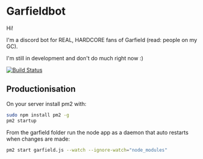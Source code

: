 # Garfieldbot

Hi!

I'm a discord bot for REAL, HARDCORE fans of Garfield (read: people on my GC).

I'm still in development and don't do much right now :)

[![Build Status](https://dev.azure.com/WithRecovery/Garfieldbot/_apis/build/status/Nullh.garfieldbot?branchName=master)](https://dev.azure.com/WithRecovery/Garfieldbot/_build/latest?definitionId=1&branchName=master)


## Productionisation

On your server install pm2 with:

```bash
sudo npm install pm2 -g
pm2 startup
```

From the garfield folder run the node app as a daemon that auto restarts when changes are made:

```bash
pm2 start garfield.js --watch --ignore-watch="node_modules"
```
